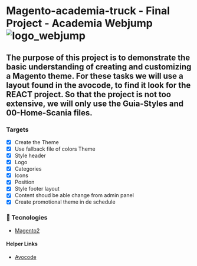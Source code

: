 # Magento-academia-truck - Final Project - Academia Webjump ![logo_webjump](https://user-images.githubusercontent.com/50602816/96454813-c7656180-11f2-11eb-92aa-34a4035fc2c6.png)

## The purpose of this project is to demonstrate the basic understanding of creating and customizing a Magento theme. For these tasks we will use a layout found in the avocode, to find it look for the REACT project. So that the project is not too extensive, we will only use the Guia-Styles and 00-Home-Scania files.

### Targets

- [x] Create the Theme
- [x] Use fallback file of colors Theme
- [x] Style header
- [x] Logo
- [x] Categories
- [x] Icons
- [x] Position
- [x] Style footer layout
- [x] Content shoud be able change from admin panel
- [x] Create promotional theme in de schedule

### :rocket: Tecnologies
- [Magento2](https://devdocs.magento.com)

#### Helper Links
- [Avocode](https://app.avocode.com/revisions/42554536/?design=27824417)
